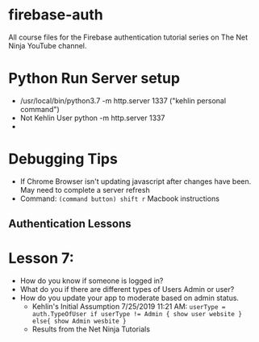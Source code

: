 # firebase-auth
All course files for the Firebase authentication tutorial series on The Net Ninja YouTube channel.

# Python Run Server setup
-  /usr/local/bin/python3.7 -m http.server 1337 ("kehlin personal command")
- Not Kehlin User python -m http.server 1337
-

# Debugging Tips
- If Chrome Browser isn't updating javascript after changes have been. May need to complete a server refresh
- Command: `(command button) shift r` Macbook instructions

## Authentication Lessons
# Lesson 7:
  - How do you know if someone is logged in?
  - What do you if there are different types of Users Admin or user?
  - How do you update your app to moderate based on admin status.
    - Kehlin's Initial Assumption 7/25/2019 11:21 AM:
      `userType = auth.TypeOfUser
      if userType != Admin {
        show user website
      }
      else{
        show Admin wesbite
      }`
    - Results from the Net Ninja Tutorials
